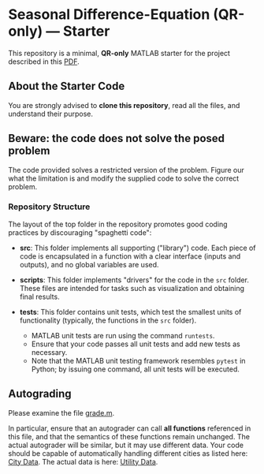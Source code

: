 # Seasonal Difference-Equation (QR-only) — Starter

This repository is a minimal, **QR-only** MATLAB starter for the project described in this [PDF](./problem/main.pdf).

## About the Starter Code

You are strongly advised to **clone this repository**, read all the files, and understand their purpose.

## Beware: the code does not solve the posed problem

The code provided solves a restricted version of the problem. Figure our what the
limitation is and modify the supplied code to solve the correct problem.

### Repository Structure

The layout of the top folder in the repository promotes good coding practices by discouraging "spaghetti code":

- **src**: This folder implements all supporting ("library") code. Each piece of code is encapsulated in a function with a clear interface (inputs and outputs), and no global variables are used.

- **scripts**: This folder implements "drivers" for the code in the `src` folder. These files are intended for tasks such as visualization and obtaining final results.

- **tests**: This folder contains unit tests, which test the smallest units of functionality (typically, the functions in the `src` folder). 
  - MATLAB unit tests are run using the command `runtests`. 
  - Ensure that your code passes all unit tests and add new tests as necessary.
  - Note that the MATLAB unit testing framework resembles `pytest` in Python; by issuing one command, all unit tests will be executed.

## Autograding

Please examine the file [grade.m](./scripts/grade.m). 

In particular, ensure that an autograder can call **all functions** referenced in this file, and that the semantics of these functions remain unchanged. The actual autograder will be similar, but it may use different data. Your code should be capable of automatically handling different cities as listed here: [City Data](https://zenodo.org/records/7826348). The actual data is here: [Utility Data](https://github.com/reneeobringer/ClimateAnalogs_WEN/tree/v1.0.0/UtilityData).
